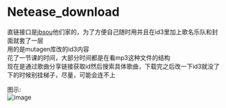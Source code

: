 ﻿# Netease_download
 
直链接口是[jbsou](https://www.jbsou.cn/)他们家的，为了方便自己随时用并且在id3里加上歌名乐队和封面就套了一层  
用的是mutagen库改的id3内容  
花了一节课的时间，大部分时间都是在看mp3这种文件的结构  
现在是通过歌曲分享链接获取id然后搜索具体歌曲，下载完之后改一下id3就没了  
下的时候别挂梯子，尽量，可能会连不上

图示:  
![image](https://user-images.githubusercontent.com/96933655/227183459-a12e367e-4309-4f16-bd8b-fb3327e3cd0e.png)
